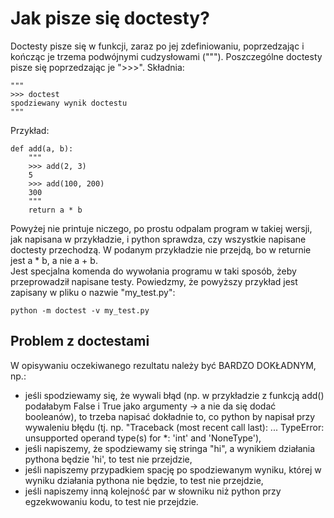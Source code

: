 # Jak pisze się doctesty?  
Doctesty pisze się w funkcji, zaraz po jej zdefiniowaniu, poprzedzając i kończąc je trzema podwójnymi cudzysłowami ("""). Poszczególne doctesty pisze się poprzedzając je ">>>". Składnia:  
```
"""
>>> doctest
spodziewany wynik doctestu
"""
```
  
Przykład:  

```
def add(a, b):
    """
    >>> add(2, 3)
    5
    >>> add(100, 200)
    300
    """
    return a * b
```
  
Powyżej nie printuje niczego, po prostu odpalam program w takiej wersji, jak napisana w przykładzie, i python sprawdza, czy wszystkie napisane doctesty przechodzą. W podanym przykładzie nie przejdą, bo w returnie jest a * b, a nie a + b.  
Jest specjalna komenda do wywołania programu w taki sposób, żeby przeprowadził napisane testy. Powiedzmy, że powyższy przykład jest zapisany w pliku o nazwie "my_test.py":  
  
```
python -m doctest -v my_test.py
```
  
## Problem z doctestami  
W opisywaniu oczekiwanego rezultatu należy być BARDZO DOKŁADNYM, np.:  
- jeśli spodziewamy się, że wywali błąd (np. w przykładzie z funkcją add() podałabym False i True jako argumenty -> a nie da się dodać booleanów), to trzeba napisać dokładnie to, co python by napisał przy wywaleniu błędu (tj. np. "Traceback (most recent call last): ... TypeError: unsupported operand type(s) for *: 'int' and 'NoneType'),  
- jeśli napiszemy, że spodziewamy się stringa "hi", a wynikiem działania pythona będzie 'hi', to test nie przejdzie,  
- jeśli napiszemy przypadkiem spację po spodziewanym wyniku, której w wyniku działania pythona nie będzie, to test nie przejdzie,  
- jeśli napiszemy inną kolejność par w słowniku niż python przy egzekwowaniu kodu, to test nie przejdzie.
